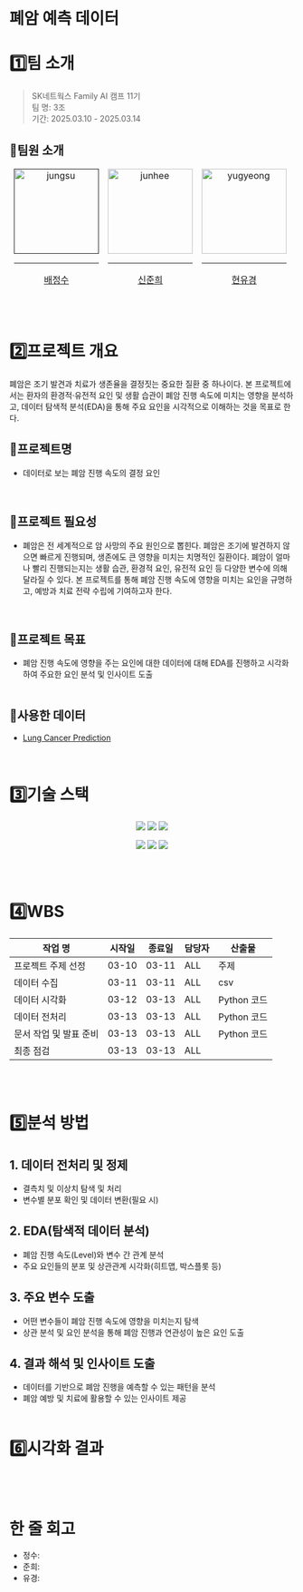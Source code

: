 # 폐암 예측 데이터

# 1️⃣팀 소개
> SK네트웍스 Family AI 캠프 11기  <br/>
> 팀 명: 3조 <br/>
> 기간: 2025.03.10 - 2025.03.14<br/>

## 👤팀원 소개

<table>
  <thead>
    <td align="center">
      <a href="">
        <img src="https://github.com/user-attachments/assets/a28f14f0-2e04-4bb9-be4f-2fe81924e523" height="150" width="150" alt="jungsu"/><br /><hr/>
        배정수
      </a><br />
    </td>
    <td align="center">
      <a href="https://github.com/HybuKimo">
        <img src="https://github.com/HybuKimo.png" width="150" alt="junhee"/><br /><hr/>
        신준희
      </a><br />
    </td>
    <td align="center">
      <a href="https://github.com/yugyeongh">
        <img src="https://github.com/yugyeongh.png" width="150" alt="yugyeong"/><br /><hr/>
        현유경
      </a><br />
    </td>
  </thead>
</table>

<br/><br/>

# 2️⃣프로젝트 개요
폐암은 조기 발견과 치료가 생존율을 결정짓는 중요한 질환 중 하나이다. 본 프로젝트에서는 환자의 환경적·유전적 요인 및 생활 습관이 폐암 진행 속도에 미치는 영향을 분석하고, 데이터 탐색적 분석(EDA)을 통해 주요 요인을 시각적으로 이해하는 것을 목표로 한다.

## 🚀프로젝트명
- 데이터로 보는 폐암 진행 속도의 결정 요인
<br/>

## 🚨프로젝트 필요성
- 폐암은 전 세계적으로 암 사망의 주요 원인으로 뽑힌다. 폐암은 조기에 발견하지 않으면 빠르게 진행되며, 생존에도 큰 영향을 미치는 치명적인 질환이다. 폐암이 얼마나 빨리 진행되는지는 생활 습관, 환경적 요인, 유전적 요인 등 다양한 변수에 의해 달라질 수 있다. 본 프로젝트를 통해 폐암 진행 속도에 영향을 미치는 요인을 규명하고, 예방과 치료 전략 수립에 기여하고자 한다.
<br/>

## 🎯프로젝트 목표
- 폐암 진행 속도에 영향을 주는 요인에 대한 데이터에 대해 EDA를 진행하고 시각화하여 주요한 요인 분석 및 인사이트 도출
<br/><br/>

## 📂사용한 데이터
-  [Lung Cancer Prediction](https://www.kaggle.com/datasets/thedevastator/cancer-patients-and-air-pollution-a-new-link/data?status=pending&suggestionBundleId=178)
<br/>

# 3️⃣기술 스택
<p align="center">
  <img src="https://img.shields.io/badge/Notion-%23000000.svg?style=for-the-badge&logo=notion&logoColor=white">
  <img src="https://img.shields.io/badge/git-%23F05033.svg?style=for-the-badge&logo=git&logoColor=white">
  <img src="https://img.shields.io/badge/github-181717?style=for-the-badge&logo=github&logoColor=white">
</p>
<p align="center">
  <img src="https://img.shields.io/badge/Python-3776AB?style=for-the-badge&logo=Python&logoColor=white">
  <img src="https://img.shields.io/badge/Discord-%235865F2.svg?style=for-the-badge&logo=discord&logoColor=white">
  <img src="https://img.shields.io/badge/Visual%20Studio%20Code-0078d7.svg?style=for-the-badge&logo=vscode&logoColor=white">
</p>
<br/><br/>

# 4️⃣WBS
| 작업 명                | 시작일 | 종료일 | 담당자         | 산출물        |
|-------------------------|-------|-------|-----------------|---------------|
| 프로젝트 주제 선정       | 03-10 | 03-11 | ALL             | 주제          | 
| 데이터 수집              | 03-11 | 03-11 | ALL             | csv           | 
| 데이터 시각화            | 03-12 | 03-13 | ALL             | Python 코드   | 
| 데이터 전처리            | 03-13 | 03-13 | ALL             | Python 코드   | 
| 문서 작업 및 발표 준비   | 03-13 | 03-13 | ALL             | Python 코드   | 
| 최종 점검                | 03-13 | 03-13 | ALL             |               | 

<br/><br/>

# 5️⃣분석 방법
## 1. 데이터 전처리 및 정제
- 결측치 및 이상치 탐색 및 처리
- 변수별 분포 확인 및 데이터 변환(필요 시)

## 2. EDA(탐색적 데이터 분석)
- 폐암 진행 속도(Level)와 변수 간 관계 분석
- 주요 요인들의 분포 및 상관관계 시각화(히트맵, 박스플롯 등)

## 3. 주요 변수 도출
- 어떤 변수들이 폐암 진행 속도에 영향을 미치는지 탐색
- 상관 분석 및 요인 분석을 통해 폐암 진행과 연관성이 높은 요인 도출

## 4. 결과 해석 및 인사이트 도출
- 데이터를 기반으로 폐암 진행을 예측할 수 있는 패턴을 분석
- 폐암 예방 및 치료에 활용할 수 있는 인사이트 제공
<br/><br/>

# 6️⃣시각화 결과

<br/><br/>

# 한 줄 회고
- 정수: 
- 준희: 
- 유경: 

